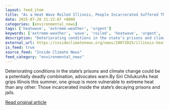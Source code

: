 ```yaml
---
layout: feed_item
title: "As a Heat Wave Roiled Illinois, People Incarcerated Suffered The Most"
date: 2025-07-28 21:22:07 +0000
categories: [environmental_news]
tags: ['heatwave', 'extreme-weather', 'urgent']
keywords: ['extreme-weather', 'wave', 'roiled', 'heatwave', 'urgent', 'heat']
description: "Deteriorating conditions in the state’s prisons and climate change could be a potentially deadly combination, advocates warn"
external_url: https://insideclimatenews.org/news/28072025/illinois-heat-wave-prisons/
is_feed: true
source_feed: "Inside Climate News"
feed_category: "environmental_news"
---
```


Deteriorating conditions in the state’s prisons and climate change could be a potentially deadly combination, advocates warn.By Siri ChilukuriAs heat grips Illinois this summer, one group is more vulnerable to extreme heat than any other: Those incarcerated inside the state’s decaying prisons and jails.&nbsp;

[Read original article](https://insideclimatenews.org/news/28072025/illinois-heat-wave-prisons/)
